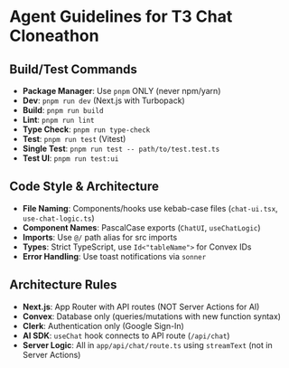# Agent Guidelines for T3 Chat Cloneathon

## Build/Test Commands

- **Package Manager**: Use `pnpm` ONLY (never npm/yarn)
- **Dev**: `pnpm run dev` (Next.js with Turbopack)
- **Build**: `pnpm run build`
- **Lint**: `pnpm run lint`
- **Type Check**: `pnpm run type-check`
- **Test**: `pnpm run test` (Vitest)
- **Single Test**: `pnpm run test -- path/to/test.test.ts`
- **Test UI**: `pnpm run test:ui`

## Code Style & Architecture

- **File Naming**: Components/hooks use kebab-case files (`chat-ui.tsx`, `use-chat-logic.ts`)
- **Component Names**: PascalCase exports (`ChatUI`, `useChatLogic`)
- **Imports**: Use `@/` path alias for src imports
- **Types**: Strict TypeScript, use `Id<"tableName">` for Convex IDs
- **Error Handling**: Use toast notifications via `sonner`

## Architecture Rules

- **Next.js**: App Router with API routes (NOT Server Actions for AI)
- **Convex**: Database only (queries/mutations with new function syntax)
- **Clerk**: Authentication only (Google Sign-In)
- **AI SDK**: `useChat` hook connects to API route (`/api/chat`)
- **Server Logic**: All in `app/api/chat/route.ts` using `streamText` (not in Server Actions)
